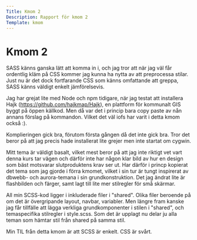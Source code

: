 ```yaml
---
Title: Kmom 2
Description: Rapport för kmom 2
Template: kmom
---
```


Kmom 2
==================

SASS känns ganska lätt att komma in i, och jag tror att när jag väl får ordentlig kläm på CSS kommer jag kunna ha nytta av att preprocessa stilar. Just nu är det dock fortfarande CSS som känns omfattande att greppa, SASS känns väldigt enkelt jämförelsevis.

Jag har grejat lite med Node och npm tidigare, när jag testat att installera Hajk (https://github.com/hajkmap/Hajk), en plattform för kommunalt GIS byggt på öppen källkod. Men då var det i princip bara copy paste av nån annans förslag på kommandon. Vilket det väl iofs har varit i detta kmom också :).

Komplieringen gick bra, förutom första gången då det inte gick bra. Tror det beror på att jag precis hade installerat lite grejer men inte startat om cygwin. 

Mitt tema är väldigt basalt, vilket mest beror på att jag inte riktigt vet vart denna kurs tar vägen och därför inte har någon klar bild av hur en design som bäst motsvarar slutproduktens krav ser ut. Har därför i princp kopierat det tema som jag gjorde i förra kmomet, vilket i sin tur är tungt inspirerat av dbwebb- och aurora-temana i sin grundkonstruktion. Det jag ändrat lite är flashbilden och färger, samt lagt till lite mer stilregler för små skärmar. 

All min SCSS-kod ligger i inkluderade filer i "shared". Olika filer beroende på om det är övergripande layout, navbar, variabler. Men längre fram kanske jag får tillfälle att lägga verkliga grundkomponenter i stilen i "shared", och temaspecifika stilregler i style.scss. Som det är upplagt nu delar ju alla teman som hämtar stil från shared på samma stil. 

Min TIL från detta kmom är att SCSS är enkelt. CSS är svårt.

